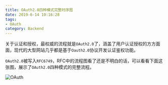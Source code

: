 ```yaml
---
title: OAuth2.0四种模式完整时序图
date: 2019-6-14 10:16:28
tags:
- OAuth
category: Backend
---
```


关于认证和授权，最权威的流程就是`OAuth2.0`了，涵盖了用户认证授权的方方面面，现代的大型网站几乎都是基于`Oauth2.0`协议开发认证鉴权功能。

`OAuth2.0`被写入`RFC6749`，RFC中的流程图看了还是不明白的话，可以看看下面这张图，展示了`OAuth2.0`四种模式的完整流程。

<!--more-->

![OAuth](/images/20190614_oauth.png)

